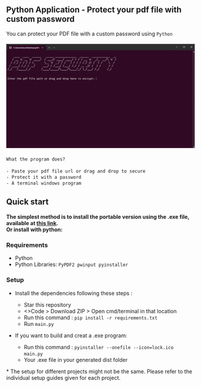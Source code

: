 ## Python Application - Protect your pdf file with custom password
You can protect your PDF file with a custom password using `Python`

<h4><p align="center"><img src="design.png" width="800"/></p></h4>

```
What the program does? 

- Paste your pdf file url or drag and drop to secure
- Protect it with a password 
- A terminal windows program
``` 

## Quick start 

<h4>The simplest method is to install the portable version using the .exe file, available at <a href="https://github.com/duc11021102/pdf-security/releases/download/v1.0/pdf-security.exe">this link</a>.
<br>
Or install with <b>python</b>:

### Requirements

* Python
* Python Libraries: `PyPDF2 pwinput pyinstaller`

### Setup 

- Install the dependencies following these steps : 

  - Star this repository
  - <>Code > Download ZIP > Open cmd/terminal in that location
  - Run this command : `pip install -r requirements.txt`
  - Run `main.py`


- If you want to build and creat a .exe program:

  - Run this command : `pyinstaller --onefile --icon=lock.ico  main.py`
  - Your .exe file in your generated dist folder
  
\* The setup for different projects might not be the same. Please refer to the individual setup guides given for each project.
<br>
